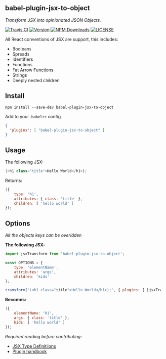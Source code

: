 babel-plugin-jsx-to-object
---
_Transform JSX into opinionated JSON Objects._

[![Travis CI](https://img.shields.io/travis/tbremer/babel-plugin-jsx-to-object.svg?style=flat-square)](https://travis-ci.org/tbremer/babel-plugin-jsx-to-object)
[![Version](https://img.shields.io/npm/v/babel-plugin-jsx-to-object.svg?style=flat-square)](https://www.npmjs.com/package/babel-plugin-jsx-to-object)
[![NPM Downloads](https://img.shields.io/npm/dm/babel-plugin-jsx-to-object.svg?style=flat-square)](https://www.npmjs.com/package/babel-plugin-jsx-to-object)
[![LICENSE](https://img.shields.io/npm/l/babel-plugin-jsx-to-object.svg?style=flat-square)](https://github.com/tbremer/babel-plugin-jsx-to-object/blob/master/LICENSE)

All React conventions of JSX are support, this includes:

* Booleans
* Spreads
* Identifiers
* Functions
* Fat Arrow Functions
* Strings
* Deeply nested children

## Install
```shell
npm install --save-dev babel-plugin-jsx-to-object
```

Add to your`.babelrc` config
```json
{
  "plugins": [ "babel-plugin-jsx-to-object" ]
}
```

## Usage

The following JSX:
```javascript
(<h1 class="title">Hello World</h1>);
```

Returns:
```javascript
({
    type: 'h1',
    attributes: { class: 'title' },
    children: [ 'hello world' ]
});
```

## Options
_All the objects keys can be overidden_

**The following JSX:**

```javascript
import jsxTransform from 'babel-plugin-jsx-to-object';

const OPTIONS = {
    type: 'elementName',
    attributes: 'args',
    children: 'kids'
};

transform("(<h1 class="title">Hello World</h1>);", { plugins: [ [jsxTransform, OPTIONS] ] })
```

**Becomes:**
```javascript
({
    elementName: 'h1',
    args: { class: 'title' },
    kids: [ 'hello world' ]
});
```

*Required reading before contributing:*
* [JSX Type Definitiions](https://github.com/babel/babel/blob/master/packages/babel-types/src/definitions/jsx.js)
* [Plugin handbook](https://github.com/thejameskyle/babel-handbook)
